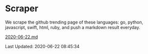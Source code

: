 # Scraper

We scrape the github trending page of these languages: go, python, javascript, swift, html, ruby, and push a markdown result everyday.

[2020-06-22.md](https://github.com/henson/Scraper/blob/master/2020-06-22.md)

Last Updated: 2020-06-22 08:45:34